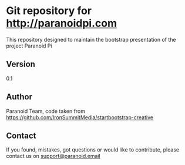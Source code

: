 Git repository for http://paranoidpi.com
=======================================

This repository designed to maintain the bootstrap presentation of the project Paranoid Pi

Version
-------

0.1

Author
------

Paranoid Team, code taken from https://github.com/IronSummitMedia/startbootstrap-creative

Contact
-------

If you found, mistakes, got questions or would like to contribute, please contact us on support@paranoid.email
